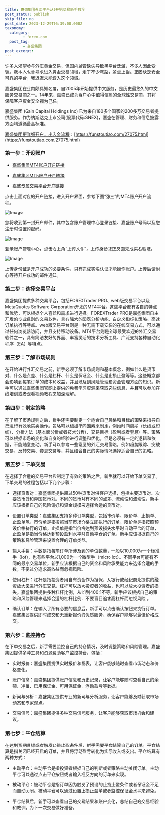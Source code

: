 ```yaml
---
title: 嘉盛集团外汇平台从0开始交易新手教程
post_status: publish
skip_file: no
post_date: 2023-12-29T06:39:00.000Z
taxonomy:
  category:
        - forex-com
  post_tag:
        - 嘉盛集团
post_excerpt: 
---
```

许多人渴望参与外汇黄金交易，但国内监管缺失导致黑平台泛滥，不少人因此受骗。我本人也曾寻求进入黄金交易领域，走了不少弯路，差点上当。正因缺乏安全可靠的平台，我迟迟未能踏入这个领域。

嘉盛集团在业内颇具知名度，自2005年开始提供中文服务，是历史最悠久的中文服务交易商之一。14年来，嘉盛已成为客户心中值得信赖的全球性交易商，其将保障客户资金安全视为己任。

嘉盛集团 (Gain Capital Holdings Inc) 已为来自180多个国家的200多万交易者提供服务。作为纳斯达克上市公司(股票代码:SNEX)，嘉盛在管理、财务和信息披露方面均遵循最高标准。

[嘉盛集团更详细开户，出入金流程](https://funstoutiao.com/27075.html)：[https://funstoutiao.com/27075.html](https://funstoutiao.com/27075.html)

### 第一步：开设账户

* [嘉盛集团MT4账户开户链接](https://s.ssgg.net/jsmt4)

* [嘉盛集团MT5账户开户链接](https://s.ssgg.net/jsmt5)

* [嘉盛专属交易平台开户链接](https://s.ssgg.net/js)

点击上面对应的开户链接，进入开户界面，参考下图“张三”的MT4账户开户流程。

![Image](https://prod-files-secure.s3.us-west-2.amazonaws.com/39ed1227-6d7d-4570-be36-9ccd4a2c4241/7a167aea-686b-400d-af59-4e18eb607a40/640.png?X-Amz-Algorithm=AWS4-HMAC-SHA256&X-Amz-Content-Sha256=UNSIGNED-PAYLOAD&X-Amz-Credential=ASIAZI2LB46675XS4TMD%2F20251022%2Fus-west-2%2Fs3%2Faws4_request&X-Amz-Date=20251022T101311Z&X-Amz-Expires=3600&X-Amz-Security-Token=IQoJb3JpZ2luX2VjEHIaCXVzLXdlc3QtMiJGMEQCIDy0u0aDC3mBH0FL8CSkw0B7dYVwDRjtrhEKXBVvqkhkAiBofmmGdRvct%2BsGITwwux6pEVHO99UpkmyDtiApkuWjXyr%2FAwgrEAAaDDYzNzQyMzE4MzgwNSIMwa%2Ftdl%2BgqNl680lRKtwDXWRy7bxS2wK3Z522WpskxYVUPeCL74skUz2Ye4c9PqRt9EMKNAu%2FiHZ88e6y3a1VgQw4FspOcI1ZdkhC6FHU2RZKnVGKsenW3%2FP9o6ZLdU6TNyHGKjeiX7m0MvxNO8Lbkr4xmQJqOjLfc6HxvAblQAVo8D%2BLyz7zuPOqlHx53%2FXTahwk8SumyTvDBsV73jeuLm9C4O5qA%2FXDeL4t56WmGNDpwWggTYEs9VEH8XpZN8Q85k1b6YkdB5fHd8u8csIOIjgubAY%2Bt1YRpMngSYIqXQj2YVqwJjoTQybEBGuH4Px3%2Fh9%2FG1%2F0qzhfRrYCVGBAnZRIgHlomw6NwZg%2FMNF7LlwqRgvwuNTfEbVsmoFUsRn%2FKncZ6yxZlGXnVQG38gh1sQUdQltvcVQD0B6X5pggc8IALm1xTpwNCQbnYilhPCb8HrKgqJ63QtdyoYAL6XORVVJlCgiZ%2FsZ8K3EjEU7nVyjGTMiuZqMSiHjtx%2Ftj9wQ%2Brq9FgAgC4bYP0YySEkNnr4Vaf2R4dNkb%2FDL8eROj4LoXTV2tM0eMIzLwEOnfR7Yy4PQGvSGLp1bWvIRPxqBegKHSpOuwebPO6szg8F3Wct0x%2BV4kJYCzAJTnAIV1ez3%2F6he3FYsE%2Bu14UwUwytrixwY6pgF%2F2F38ilggNjRbggNvuwUq%2BzDIgZv%2BFlCnq%2BaFHXwIm851wkugpUt1VKpatIIOA7Dl%2BV4YyDbqCrkyXY4U25A7RKjn7MmE5pBMEX%2BheAZF8mormJD2AvROLMyz%2BQv4NmKmRVemEKfjm0f6lTilr7ZE8gtxM7I%2FvFa8qHopfKINO6YbeN4pL%2Bk3b4yEvOhoU0WpmfQ1UGXUjRM69XGPvBO5xj%2FIMs0c&X-Amz-Signature=79d21230859f00f0afd2ee251c7ce130912d9ad2f9cfdd93e6db5d6b0bdc3209&X-Amz-SignedHeaders=host&x-amz-checksum-mode=ENABLED&x-id=GetObject)

您将收到第一封开户邮件，其中包含账户管理中心登录链接、嘉盛账户号码以及您注册时设置的密码。

![Image](https://prod-files-secure.s3.us-west-2.amazonaws.com/39ed1227-6d7d-4570-be36-9ccd4a2c4241/eaa1c6b3-2877-4284-a0e1-530e222c27fb/image.png?X-Amz-Algorithm=AWS4-HMAC-SHA256&X-Amz-Content-Sha256=UNSIGNED-PAYLOAD&X-Amz-Credential=ASIAZI2LB46675XS4TMD%2F20251022%2Fus-west-2%2Fs3%2Faws4_request&X-Amz-Date=20251022T101311Z&X-Amz-Expires=3600&X-Amz-Security-Token=IQoJb3JpZ2luX2VjEHIaCXVzLXdlc3QtMiJGMEQCIDy0u0aDC3mBH0FL8CSkw0B7dYVwDRjtrhEKXBVvqkhkAiBofmmGdRvct%2BsGITwwux6pEVHO99UpkmyDtiApkuWjXyr%2FAwgrEAAaDDYzNzQyMzE4MzgwNSIMwa%2Ftdl%2BgqNl680lRKtwDXWRy7bxS2wK3Z522WpskxYVUPeCL74skUz2Ye4c9PqRt9EMKNAu%2FiHZ88e6y3a1VgQw4FspOcI1ZdkhC6FHU2RZKnVGKsenW3%2FP9o6ZLdU6TNyHGKjeiX7m0MvxNO8Lbkr4xmQJqOjLfc6HxvAblQAVo8D%2BLyz7zuPOqlHx53%2FXTahwk8SumyTvDBsV73jeuLm9C4O5qA%2FXDeL4t56WmGNDpwWggTYEs9VEH8XpZN8Q85k1b6YkdB5fHd8u8csIOIjgubAY%2Bt1YRpMngSYIqXQj2YVqwJjoTQybEBGuH4Px3%2Fh9%2FG1%2F0qzhfRrYCVGBAnZRIgHlomw6NwZg%2FMNF7LlwqRgvwuNTfEbVsmoFUsRn%2FKncZ6yxZlGXnVQG38gh1sQUdQltvcVQD0B6X5pggc8IALm1xTpwNCQbnYilhPCb8HrKgqJ63QtdyoYAL6XORVVJlCgiZ%2FsZ8K3EjEU7nVyjGTMiuZqMSiHjtx%2Ftj9wQ%2Brq9FgAgC4bYP0YySEkNnr4Vaf2R4dNkb%2FDL8eROj4LoXTV2tM0eMIzLwEOnfR7Yy4PQGvSGLp1bWvIRPxqBegKHSpOuwebPO6szg8F3Wct0x%2BV4kJYCzAJTnAIV1ez3%2F6he3FYsE%2Bu14UwUwytrixwY6pgF%2F2F38ilggNjRbggNvuwUq%2BzDIgZv%2BFlCnq%2BaFHXwIm851wkugpUt1VKpatIIOA7Dl%2BV4YyDbqCrkyXY4U25A7RKjn7MmE5pBMEX%2BheAZF8mormJD2AvROLMyz%2BQv4NmKmRVemEKfjm0f6lTilr7ZE8gtxM7I%2FvFa8qHopfKINO6YbeN4pL%2Bk3b4yEvOhoU0WpmfQ1UGXUjRM69XGPvBO5xj%2FIMs0c&X-Amz-Signature=3a7cec75fcc7fd45266cd49a96f0cca5d5754d994fa01fcc6fdba99ccd01812a&X-Amz-SignedHeaders=host&x-amz-checksum-mode=ENABLED&x-id=GetObject)

登录账户管理中心，点击右上角“上传文件”，上传身份证正反面完成实名验证。

![Image](https://prod-files-secure.s3.us-west-2.amazonaws.com/39ed1227-6d7d-4570-be36-9ccd4a2c4241/54090639-09fc-46b4-a135-e0289f707147/image.png?X-Amz-Algorithm=AWS4-HMAC-SHA256&X-Amz-Content-Sha256=UNSIGNED-PAYLOAD&X-Amz-Credential=ASIAZI2LB46675XS4TMD%2F20251022%2Fus-west-2%2Fs3%2Faws4_request&X-Amz-Date=20251022T101311Z&X-Amz-Expires=3600&X-Amz-Security-Token=IQoJb3JpZ2luX2VjEHIaCXVzLXdlc3QtMiJGMEQCIDy0u0aDC3mBH0FL8CSkw0B7dYVwDRjtrhEKXBVvqkhkAiBofmmGdRvct%2BsGITwwux6pEVHO99UpkmyDtiApkuWjXyr%2FAwgrEAAaDDYzNzQyMzE4MzgwNSIMwa%2Ftdl%2BgqNl680lRKtwDXWRy7bxS2wK3Z522WpskxYVUPeCL74skUz2Ye4c9PqRt9EMKNAu%2FiHZ88e6y3a1VgQw4FspOcI1ZdkhC6FHU2RZKnVGKsenW3%2FP9o6ZLdU6TNyHGKjeiX7m0MvxNO8Lbkr4xmQJqOjLfc6HxvAblQAVo8D%2BLyz7zuPOqlHx53%2FXTahwk8SumyTvDBsV73jeuLm9C4O5qA%2FXDeL4t56WmGNDpwWggTYEs9VEH8XpZN8Q85k1b6YkdB5fHd8u8csIOIjgubAY%2Bt1YRpMngSYIqXQj2YVqwJjoTQybEBGuH4Px3%2Fh9%2FG1%2F0qzhfRrYCVGBAnZRIgHlomw6NwZg%2FMNF7LlwqRgvwuNTfEbVsmoFUsRn%2FKncZ6yxZlGXnVQG38gh1sQUdQltvcVQD0B6X5pggc8IALm1xTpwNCQbnYilhPCb8HrKgqJ63QtdyoYAL6XORVVJlCgiZ%2FsZ8K3EjEU7nVyjGTMiuZqMSiHjtx%2Ftj9wQ%2Brq9FgAgC4bYP0YySEkNnr4Vaf2R4dNkb%2FDL8eROj4LoXTV2tM0eMIzLwEOnfR7Yy4PQGvSGLp1bWvIRPxqBegKHSpOuwebPO6szg8F3Wct0x%2BV4kJYCzAJTnAIV1ez3%2F6he3FYsE%2Bu14UwUwytrixwY6pgF%2F2F38ilggNjRbggNvuwUq%2BzDIgZv%2BFlCnq%2BaFHXwIm851wkugpUt1VKpatIIOA7Dl%2BV4YyDbqCrkyXY4U25A7RKjn7MmE5pBMEX%2BheAZF8mormJD2AvROLMyz%2BQv4NmKmRVemEKfjm0f6lTilr7ZE8gtxM7I%2FvFa8qHopfKINO6YbeN4pL%2Bk3b4yEvOhoU0WpmfQ1UGXUjRM69XGPvBO5xj%2FIMs0c&X-Amz-Signature=2152a42771e3057db267796c49bcad5dac255eae40124cb89d4d09d3f61ed8ce&X-Amz-SignedHeaders=host&x-amz-checksum-mode=ENABLED&x-id=GetObject)

上传身份证是开户成功的必要条件，只有完成实名认证才能操作账户。上传后请耐心等待开户成功的邮件通知。

### 第二步：选择交易平台

嘉盛集团提供多种交易平台，包括FOREXTrader PRO、web版交易平台以及MetaQuotes Software Corporation开发的MT4平台。这些平台都有各自的特点和优势，可以根据个人喜好和需求进行选择。FOREXTrader PRO是嘉盛集团自主开发的专业级别的交易软件，具有强大的图表分析功能、自定义指标和策略、高速订单执行等特点。web版交易平台则是一种无需下载安装的在线交易方式，可以通过任何浏览器访问，并且支持移动设备。MT4平台则是全球最受欢迎的外汇交易软件之一，具有简洁友好的界面、丰富灵活的技术分析工具、广泛支持各种自动化程序（EA）等特点。

### 第三步：了解市场规则

在开始进行外汇交易之前，新手必须了解市场规则和基本概念，例如什么是货币对、什么是点差、什么是杠杆、什么是保证金、什么是止损止盈等等。这些概念都会影响到每笔订单的成本和收益，并且涉及到风险管理和资金管理方面的知识。新手可以通过嘉盛集团官网上提供的免费学习资源来获取这些信息，并且可以参加在线培训或者观看视频教程来加深理解。

### 第四步：制定策略

在了解了市场规则之后，新手还需要制定一个适合自己风格和目标的策略来指导自己进行有效地买卖操作。策略可以根据不同因素来制定，例如时间周期（长线或短线）、分析方法（基本面分析或者技术分析）、交易目标（盈利或者套息）等。策略可以根据市场的变化和自身的经验进行调整和优化，但是必须有一定的逻辑和依据，不能随意变动。新手可以参考一些常见的外汇交易策略，例如趋势跟踪、突破交易、反转交易、套息交易等，并且结合自己的实际情况选择适合自己的策略。

### 第五步：下单交易

在选择了合适的交易平台和制定了有效的策略之后，新手就可以开始下单交易了。下单交易的过程包括以下几个步骤：

* 选择货币对：嘉盛集团提供超过50种货币对供客户选择，包括主要货币对、次要货币对和异国货币对。不同的货币对有不同的点差、流动性和波动性，新手应该根据自己的风险偏好和资金规模来选择合适的货币对。

* 设置订单类型：嘉盛集团支持多种订单类型，包括市价单、限价单、止损单、止盈单等。市价单是指按照当前市场价格立即执行的订单，限价单是指按照预设价格执行的订单，止损单是指当价格达到预设损失水平时自动平仓的订单，止盈单是指当价格达到预设盈利水平时自动平仓的订单。新手应该根据自己的策略和风险管理来设置合理的订单类型。

* 输入手数：手数是指每笔订单所涉及到的单位数量，一般以10,000为一个标准手（lot），也有些平台以1,000为一个微型手（micro lot）。不同平台可能有不同的最小交易单位，新手应该根据自己的资金和风险承受能力来选择合适的手数，不要过分追求高收益而忽视风险。

* 使用杠杆：杠杆是指投资者用自有资金作为担保，从银行或经纪商处提供的融资放大来进行外汇交易。杠杆可以放大投资者的收益，也可以放大投资者的损失。嘉盛集团提供多种杠杆比例，从1:1到400:1不等。新手应该根据自己的策略和风险管理来选择合适的杠杆比例，不要盲目追求高杠杆而忽视风险 。

* 确认订单：在输入了所有必要的信息后，新手可以点击确认按钮来执行订单。嘉盛集团提供即时成交和无重新报价的优质服务，确保客户能够以最佳价格成交。

### 第六步：监控持仓

在下单交易之后，新手需要监控自己的持仓情况，及时调整策略和风险管理。嘉盛集团提供多种工具和资源帮助客户监控持仓，包括：

* 实时报价：嘉盛集团提供实时报价和图表，让客户能够随时查看市场动态和价格变化。

* 账户信息：嘉盛集团提供账户信息和历史记录，让客户能够随时查看自己的余额、净值、已用保证金、可用保证金、浮动盈亏等数据。

* 新闻与分析：嘉盛集团提供专业的新闻与分析服务，让客户能够及时获取市场动态和专家观点。

* 交易信号：嘉盛集团提供多种交易信号服务，让客户能够获取市场机会和建议。

### 第七步：平仓结算

在达到预期目标或者触发止损止盈条件后，新手需要平仓结算自己的订单。平仓结算是指关闭已经开启的订单，并且将浮动盈亏转化为实际收入或支出。平仓结算有两种方式：

* 主动平仓：主动平仓是指投资者根据自己的判断或者策略主动关闭订单。主动平仓可以通过点击平仓按钮或者输入相反方向的订单来实现。

* 被动平仓：被动平仓是指订单因为触发了预设的止损止盈条件或者保证金不足而自动关闭。被动平仓可以通过设置止损止盈单或者监控保证金水平来避免。

* 平仓结算后，新手可以查看自己的交易结果和账户变化，总结自己的交易经验和教训，为下一次交易做好准备。